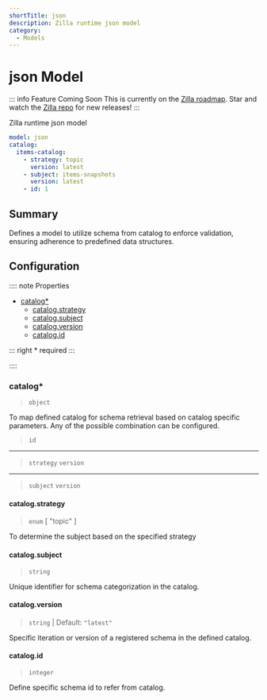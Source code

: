 ```yaml
---
shortTitle: json
description: Zilla runtime json model
category:
  - Models
---
```


# json Model

::: info Feature Coming Soon <HopeIcon icon="fas fa-circle-right"/>
This is currently on the [Zilla roadmap](https://github.com/orgs/aklivity/projects/4). Star and watch the [Zilla repo](https://github.com/aklivity/zilla/releases) for new releases!
:::

Zilla runtime json model

```yaml {1}
model: json
catalog:
  items-catalog:
    - strategy: topic
      version: latest
    - subject: items-snapshots
      version: latest
    - id: 1
```

## Summary

Defines a model to utilize schema from catalog to enforce validation, ensuring adherence to predefined data structures.

## Configuration

:::: note Properties

- [catalog\*](#catalog)
  - [catalog.strategy](#catalog-strategy)
  - [catalog.subject](#catalog-subject)
  - [catalog.version](#catalog-version)
  - [catalog.id](#catalog-id)

::: right
\* required
:::

::::

### catalog\*

> `object`

To map defined catalog for schema retrieval based on catalog specific parameters. Any of the possible combination can be configured.

> `id`
-----
> `strategy`
> `version`
-----
> `subject`
> `version`

#### catalog.strategy

> `enum` [ "topic" ]

To determine the subject based on the specified strategy

#### catalog.subject

> `string`

Unique identifier for schema categorization in the catalog.

#### catalog.version

> `string` | Default: `"latest"`

Specific iteration or version of a registered schema in the defined catalog.

#### catalog.id

> `integer`

Define specific schema id to refer from catalog.
